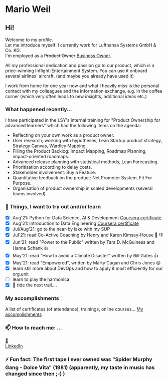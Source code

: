 # Mario Weil

## Hi!

Welcome to my profile.  
Let me introduce myself: I currently work for Lufthansa Systems GmbH & Co. KG.  
I'm employed as a ~~Product Owner~~ [Business Owner](https://www.scaledagileframework.com/business-owners/).  

All my professional dedication and passion go to our product,
which is a price-winning Inflight-Entertainment System. 
You can use it onboard several airlines' aircraft. (and maybe you already have used it)

I work from home for one year now and what I heavily miss is the personal contact
with my colleagues and the information exchange, e.g. in the coffee corner 
(which very often leads to new insights, additional ideas etc.)

<!--
### More about me 
-->
### What happened recently...
I have participated in the LSY's internal training for "Product Ownership for advanced learners"
which had the following items on the agenda:
- Reflecting on your own work as a product owner.
- User research, working with hypotheses, Lean Startup product strategy, Strategy Canvas, Wardley Mapping.
- Filling the Product Backlog: Impact Mapping, Roadmap Planning, impact-oriented roadmaps.
- Advanced release planning with statistical methods, Lean Forecasting.
- Prioritisation according to delay costs.
- Stakeholder involvement: Buy a Feature.
- Quantitative feedback on the product: Net Promoter System, Fit For Purpose.
- Organisation of product ownership in scaled developments (several teams involved)
### :seedling: Things, I want to try out and/or learn

- [x] Aug'21: Python for Data Science, AI & Development [Coursera certificate](https://github.com/mweil372/mweil372/blob/master/Coursera%20XVESMD4B382T.pdf) 
- [x] Aug'21: Introduction to Data Engineering [Coursera certificate](https://github.com/mweil372/mweil372/blob/master/Coursera%20ZYLPSN9UJE52) 
- [x] Jul/Aug'21: go to the near-by lake with my SUP
- [x] Jul'21: read Co-Active Coaching by Henry and Karen Kimsey-House 🤔 👎
- [x] Jun'21: read "Power to the Public" written by Tara D. McGuiness and Hanna Schank 👍
- [x] May'21: read "How to avoid a Climate Disaster" written by Bill Gates 👍
- [x] May'21: read "Empowered", written by Marty Cagan and Chris Jones 😑
- [x] learn still more about DevOps and how to apply it most efficiently for our org.unit
- [ ] learn to play the harmonica
- [x] :mountain_bicyclist: ride the next trail....

### My accomplishments
A list of certificates (of attendance), trainings, online courses...
[My accomplishments](https://github.com/mweil372/mweil372)

### 📫 How to reach me: ...
[:email:](@weil.mario@gmail.com)  
[LinkedIn](www.linkedin.com/in/mario-weil-7993109b)
 
### ⚡ Fun fact: The first tape I ever owned was "Spider Murphy Gang - Dolce Vita" (1981) (apparently, my taste in music has changed since then ;-) )

<!--
**mweil372/mweil372** is a ✨ _special_ ✨ repository because its `README.md` (this file) appears on your GitHub profile.

Here are some ideas to get you started:

- 🔭 I’m currently working on ...
- 🌱 I’m currently learning ...
- 👯 I’m looking to collaborate on ...
- 🤔 I’m looking for help with ...
- 💬 Ask me about ...
- 📫 How to reach me: ...
- 😄 Pronouns: ...
- ⚡ Fun fact: ...
-->
